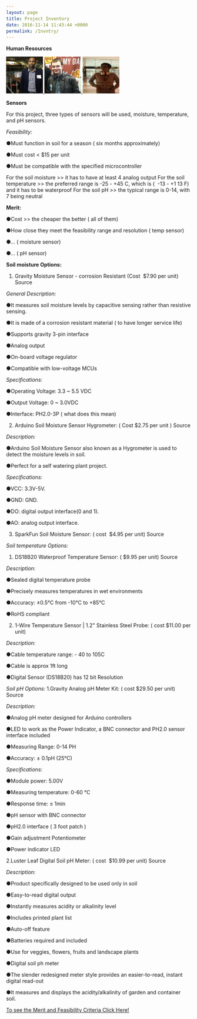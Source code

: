 ```yaml
---
layout: page
title: Project Inventory
date: 2016-11-14 11:43:44 +0000
permalink: /Invntry/
---
```

**Human Resources**

<a href= "https://benkasson1.github.io/DocumentationAg2/PierreBalindaRsm/">
<img src="https://github.com/BenKasson1/DocumentationAg2/blob/master/docs/assets/images/Pierre.jpg?raw=true" alt="Pierre" width="100" height="100">
</a>

<a href= "https://benkasson1.github.io/DocumentationAg2/DaniellMackowskiRsm/">
<img src="https://github.com/BenKasson1/DocumentationAg2/blob/master/docs/assets/images/Daniel.jpg?raw=true" alt="Dani" width="100" height="100">
</a>

<a href= "https://benkasson1.github.io/DocumentationAg2/FaisalAldhorghamRsm/">
<img src="https://github.com/BenKasson1/DocumentationAg2/blob/master/docs/assets/images/Faisal.jpg?raw=true" alt="Faisal" width="100" height="100">
</a>

**Sensors**

For this project, three types of sensors will be used, moisture, temperature, and pH sensors.

*Feasibility:*

●Must function in soil for a season ( six months approximately)

●Must cost < $15 per unit

●Must be compatible with the specified microcontroller

For the soil moisture >> it has to have at least 4 analog output
For the soil temperature >> the preferred range is -25 - +4​
5 C, which is ( ​
-13 - +1​
13 F) and it​
has to be waterproof
For the soil pH >> the typical range is 0-14, with 7 being neutral


**Merit:**

●Cost >> the cheaper the better ( all of them)

●How close they meet the feasibility range and resolution ( temp sensor)

●... ( moisture sensor)

●... ( pH sensor)



**Soil moisture Options:**

1. Gravity Moisture Sensor - corrosion Resistant (Cost ​
$7.90 per unit) ​
Source​

*General Description:*

●It measures soil moisture levels by capacitive sensing rather than resistive
sensing.

●It is made of a corrosion resistant material ( to have longer service life)

●Supports gravity 3-pin interface

●Analog output

●On-board voltage regulator

●Compatible with low-voltage MCUs

*Specifications:*

●Operating Voltage: 3.3 ~ 5.5 VDC

●Output Voltage: 0 ~ 3.0VDC

●Interface: PH2.0-3P ( what does this mean)


2. Arduino Soil Moisture Sensor Hygrometer:​ ( Cost $2.75 per unit ) ​
Source​

*Description:*

●Arduino Soil Moisture Sensor also known as a Hygrometer is used to detect the
moisture levels in soil.

●Perfect for a self watering plant project.

*Specifications:*

●VCC: 3.3V-5V.

●GND: GND.

●DO: digital output interface(0 and 1).

●AO: analog output interface.


3. SparkFun Soil Moisture Sensor: ( cost ​
$4.95​
per unit) Source​



*Soil temperature Options:*

1. DS18B20 Waterproof Temperature Sensor: (​
$9.95 per unit) ​
Source​

*Description:*

●Sealed digital temperature probe

●Precisely measures temperatures in wet environments

●Accuracy: ±0.5°C from -10°C to +85°C

●RoHS compliant

2. 1-Wire Temperature Sensor | 1.2" Stainless Steel Probe: ( cost ​
$11.00 per unit)

*Description:*

●Cable temperature range: - 40 to 105C

●Cable is approx 1ft long

●Digital Sensor (DS18B20) has 12 bit Resolution



*Soil pH Options:*
1.Gravity Analog pH Meter Kit: ( cost ​
$29.50​
per unit) Source​

*Description:*

●Analog pH meter designed for Arduino controllers

●LED to work as the Power Indicator, a BNC connector and PH2.0 sensor
interface included

●Measuring Range: 0-14 PH

●Accuracy: ± 0.1pH (25°C)

*Specifications:*

●Module power: 5.00V

●Measuring temperature: 0-60 °C

●Response time: ≤ 1min

●pH sensor with BNC connector

●pH2.0 interface ( 3 foot patch )

●Gain adjustment Potentiometer

●Power indicator LED

2.Luster Leaf Digital Soil pH Meter: ( cost ​
$10.99​
per unit) Source​

*Description:*

●Product specifically designed to be used only in soil

●Easy-to-read digital output

●Instantly measures acidity or alkalinity level

●Includes printed plant list

●Auto-off feature

●Batteries required and included

●Use for veggies, flowers, fruits and landscape plants

●Digital soil ph meter

●The slender redesigned meter style provides an easier-to-read, instant digital
read-out

●It measures and displays the acidity/alkalinity of garden and container soil.

[To see the Merit and Feasibility Criteria Click Here!](https://docs.google.com/spreadsheets/d/1z-WnUhp07L0hd9GBKKbKFjkjBG45DkJnUDuAHsAOZsM/pubhtml?widget=true&amp;headers=false)
